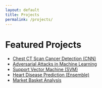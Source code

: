 ```yaml
---
layout: default
title: Projects
permalink: /projects/
---
```


<h1>Featured Projects</h1>

<ul>
  <li><a href="https://github.com/DataForSolution/DataForSolution.github.io/blob/main/projects/chest_ct_scan_Cancer_Detection_cnn.ipynb" target="_blank">Chest CT Scan Cancer Detection (CNN)</a></li>
  <li><a href="https://github.com/DataForSolution/DataForSolution.github.io/blob/main/projects/Adversarial_Attacks.ipynb" target="_blank">Adversarial Attacks in Machine Learning</a></li>
  <li><a href="https://github.com/DataForSolution/DataForSolution.github.io/blob/main/projects/SVM_440.ipynb" target="_blank">Support Vector Machine (SVM)</a></li>
  <li><a href="https://github.com/DataForSolution/DataForSolution.github.io/blob/main/projects/Heart_Disease_Prediction_Ensemble.ipynb" target="_blank">Heart Disease Prediction (Ensemble)</a></li>
  <li><a href="https://github.com/DataForSolution/DataForSolution.github.io/blob/main/projects/Market_Basket_Analysis_Association_Rules.ipynb" target="_blank">Market Basket Analysis</a></li>
</ul>
